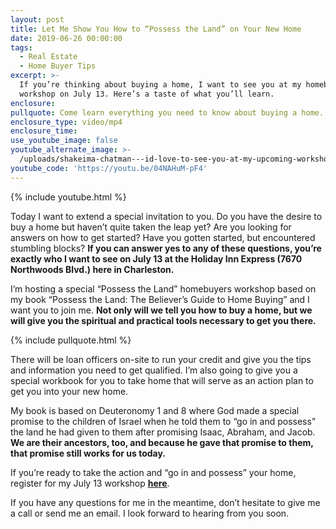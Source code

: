 ```yaml
---
layout: post
title: Let Me Show You How to “Possess the Land” on Your New Home
date: 2019-06-26 00:00:00
tags:
  - Real Estate
  - Home Buyer Tips
excerpt: >-
  If you’re thinking about buying a home, I want to see you at my homebuyer
  workshop on July 13. Here’s a taste of what you’ll learn.
enclosure:
pullquote: Come learn everything you need to know about buying a home.
enclosure_type: video/mp4
enclosure_time:
use_youtube_image: false
youtube_alternate_image: >-
  /uploads/shakeima-chatman---id-love-to-see-you-at-my-upcoming-workshop-youtube.jpg
youtube_code: 'https://youtu.be/04NAHuM-pF4'
---
```


{% include youtube.html %}

Today I want to extend a special invitation to you. Do you have the desire to buy a home but haven’t quite taken the leap yet? Are you looking for answers on how to get started? Have you gotten started, but encountered stumbling blocks? **If you can answer yes to any of these questions, you’re exactly who I want to see on July 13 at the Holiday Inn Express (7670 Northwoods Blvd.) here in Charleston.**

I’m hosting a special “Possess the Land” homebuyers workshop based on my book “Possess the Land: The Believer’s Guide to Home Buying” and I want you to join me. **Not only will we tell you how to buy a home, but we will give you the spiritual and practical tools necessary to get you there.**

{% include pullquote.html %}

There will be loan officers on-site to run your credit and give you the tips and information you need to get qualified. I’m also going to give you a special workbook for you to take home that will serve as an action plan to get you into your new home.

My book is based on Deuteronomy 1 and 8 where God made a special promise to the children of Israel when he told them to “go in and possess” the land he had given to them after promising Isaac, Abraham, and Jacob. **We are their ancestors, too, and because he gave that promise to them, that promise still works for us today.&nbsp;**

If you’re ready to take the action and “go in and possess” your home, register for my July 13 workshop <u><a target="_blank" href="https://www.eventbrite.com/e/possess-the-land-home-buyer-workshop-tickets-62901200183"><strong>here</strong></a></u>.

If you have any questions for me in the meantime, don’t hesitate to give me a call or send me an email. I look forward to hearing from you soon.